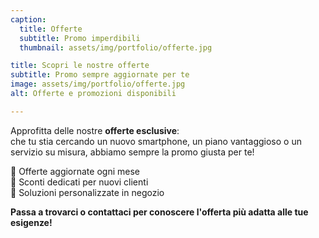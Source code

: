 ```yaml
---
caption:
  title: Offerte
  subtitle: Promo imperdibili
  thumbnail: assets/img/portfolio/offerte.jpg

title: Scopri le nostre offerte
subtitle: Promo sempre aggiornate per te
image: assets/img/portfolio/offerte.jpg
alt: Offerte e promozioni disponibili

---
```

Approfitta delle nostre **offerte esclusive**:  
che tu stia cercando un nuovo smartphone, un piano vantaggioso o un servizio su misura, abbiamo sempre la promo giusta per te!

🔹 Offerte aggiornate ogni mese  
🔹 Sconti dedicati per nuovi clienti  
🔹 Soluzioni personalizzate in negozio

**Passa a trovarci o contattaci per conoscere l'offerta più adatta alle tue esigenze!**
